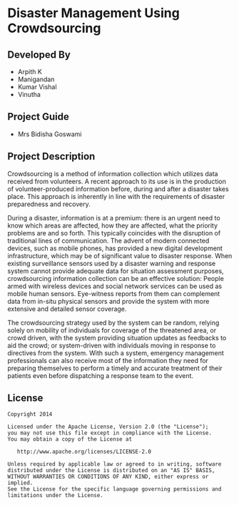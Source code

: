 Disaster Management Using Crowdsourcing
=======================================

Developed By
--------------------
* Arpith K
* Manigandan
* Kumar Vishal
* Vinutha

Project Guide
-------------
* Mrs Bidisha Goswami

Project Description
-----------
Crowdsourcing is a method of information collection which utilizes data received from volunteers.
A recent approach to its use is in the production of volunteer-produced information before, 
during and after a disaster takes place. This approach is inherently in 
line with the requirements of disaster preparedness and recovery.  

During a disaster, information is at a premium: there is an urgent need to know which 
areas are affected, how they are affected, what the priority problems are and so forth. 
This typically coincides with the disruption of traditional lines of communication. The 
advent of modern connected devices, such as mobile phones, has provided a new digital 
development infrastructure, which may be of significant value to disaster response.
When existing surveillance sensors used by a disaster warning and response system cannot 
provide adequate data for situation assessment purposes, crowdsourcing information 
collection can be an effective solution: People armed with wireless devices and social 
network services can be used as mobile human sensors. Eye-witness reports from them 
can complement data from in-situ physical sensors and provide the system with more 
extensive and detailed sensor coverage.  

The crowdsourcing strategy used by the system can be random, relying solely on 
mobility of individuals for coverage of the threatened area, or crowd driven, with the 
system providing situation updates as feedbacks to aid the crowd; or system-driven 
with individuals moving in response to directives from the system. With such a system, 
emergency management professionals can also receive most of the information they need 
for preparing themselves to perform a timely and accurate treatment of their patients 
even before dispatching a response team to the event.  


License
-----------

    Copyright 2014 

    Licensed under the Apache License, Version 2.0 (the "License");
    you may not use this file except in compliance with the License.
    You may obtain a copy of the License at

       http://www.apache.org/licenses/LICENSE-2.0

    Unless required by applicable law or agreed to in writing, software
    distributed under the License is distributed on an "AS IS" BASIS,
    WITHOUT WARRANTIES OR CONDITIONS OF ANY KIND, either express or implied.
    See the License for the specific language governing permissions and
    limitations under the License.

